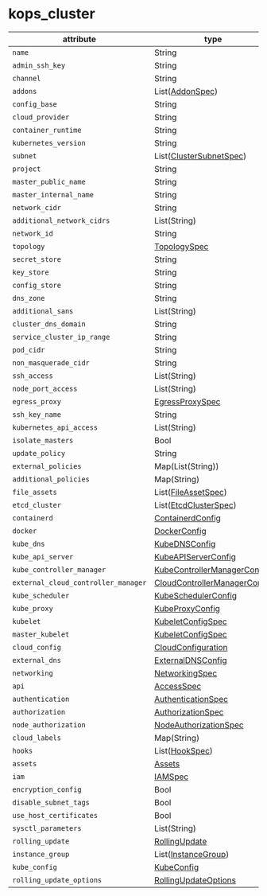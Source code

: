# kops_cluster

| attribute | type | optional | required | computed |
| --- | --- | --- | --- | --- |
| `name` | String | :white_check_mark: |  |  |
| `admin_ssh_key` | String | :white_check_mark: |  |  |
| `channel` | String |  | :white_check_mark: |  |
| `addons` | List([AddonSpec](./AddonSpec.generated.md)) |  | :white_check_mark: |  |
| `config_base` | String |  | :white_check_mark: | :white_check_mark: |
| `cloud_provider` | String | :white_check_mark: |  |  |
| `container_runtime` | String |  | :white_check_mark: |  |
| `kubernetes_version` | String |  | :white_check_mark: |  |
| `subnet` | List([ClusterSubnetSpec](./ClusterSubnetSpec.generated.md)) | :white_check_mark: |  |  |
| `project` | String |  | :white_check_mark: |  |
| `master_public_name` | String |  | :white_check_mark: | :white_check_mark: |
| `master_internal_name` | String |  | :white_check_mark: | :white_check_mark: |
| `network_cidr` | String |  | :white_check_mark: | :white_check_mark: |
| `additional_network_cidrs` | List(String) |  | :white_check_mark: |  |
| `network_id` | String | :white_check_mark: |  |  |
| `topology` | [TopologySpec](./TopologySpec.generated.md) | :white_check_mark: |  |  |
| `secret_store` | String |  | :white_check_mark: |  |
| `key_store` | String |  | :white_check_mark: |  |
| `config_store` | String |  | :white_check_mark: |  |
| `dns_zone` | String |  | :white_check_mark: |  |
| `additional_sans` | List(String) |  | :white_check_mark: |  |
| `cluster_dns_domain` | String |  | :white_check_mark: |  |
| `service_cluster_ip_range` | String |  | :white_check_mark: |  |
| `pod_cidr` | String |  | :white_check_mark: |  |
| `non_masquerade_cidr` | String |  | :white_check_mark: | :white_check_mark: |
| `ssh_access` | List(String) |  | :white_check_mark: |  |
| `node_port_access` | List(String) |  | :white_check_mark: |  |
| `egress_proxy` | [EgressProxySpec](./EgressProxySpec.generated.md) |  | :white_check_mark: |  |
| `ssh_key_name` | String |  | :white_check_mark: |  |
| `kubernetes_api_access` | List(String) |  | :white_check_mark: |  |
| `isolate_masters` | Bool |  | :white_check_mark: |  |
| `update_policy` | String |  | :white_check_mark: |  |
| `external_policies` | Map(List(String)) |  | :white_check_mark: |  |
| `additional_policies` | Map(String) |  | :white_check_mark: |  |
| `file_assets` | List([FileAssetSpec](./FileAssetSpec.generated.md)) |  | :white_check_mark: |  |
| `etcd_cluster` | List([EtcdClusterSpec](./EtcdClusterSpec.generated.md)) | :white_check_mark: |  |  |
| `containerd` | [ContainerdConfig](./ContainerdConfig.generated.md) |  | :white_check_mark: |  |
| `docker` | [DockerConfig](./DockerConfig.generated.md) |  | :white_check_mark: |  |
| `kube_dns` | [KubeDNSConfig](./KubeDNSConfig.generated.md) |  | :white_check_mark: |  |
| `kube_api_server` | [KubeAPIServerConfig](./KubeAPIServerConfig.generated.md) |  | :white_check_mark: |  |
| `kube_controller_manager` | [KubeControllerManagerConfig](./KubeControllerManagerConfig.generated.md) |  | :white_check_mark: |  |
| `external_cloud_controller_manager` | [CloudControllerManagerConfig](./CloudControllerManagerConfig.generated.md) |  | :white_check_mark: |  |
| `kube_scheduler` | [KubeSchedulerConfig](./KubeSchedulerConfig.generated.md) |  | :white_check_mark: |  |
| `kube_proxy` | [KubeProxyConfig](./KubeProxyConfig.generated.md) |  | :white_check_mark: |  |
| `kubelet` | [KubeletConfigSpec](./KubeletConfigSpec.generated.md) |  | :white_check_mark: |  |
| `master_kubelet` | [KubeletConfigSpec](./KubeletConfigSpec.generated.md) |  | :white_check_mark: |  |
| `cloud_config` | [CloudConfiguration](./CloudConfiguration.generated.md) |  | :white_check_mark: |  |
| `external_dns` | [ExternalDNSConfig](./ExternalDNSConfig.generated.md) |  | :white_check_mark: |  |
| `networking` | [NetworkingSpec](./NetworkingSpec.generated.md) | :white_check_mark: |  |  |
| `api` | [AccessSpec](./AccessSpec.generated.md) |  | :white_check_mark: |  |
| `authentication` | [AuthenticationSpec](./AuthenticationSpec.generated.md) |  | :white_check_mark: |  |
| `authorization` | [AuthorizationSpec](./AuthorizationSpec.generated.md) |  | :white_check_mark: |  |
| `node_authorization` | [NodeAuthorizationSpec](./NodeAuthorizationSpec.generated.md) |  | :white_check_mark: |  |
| `cloud_labels` | Map(String) |  | :white_check_mark: |  |
| `hooks` | List([HookSpec](./HookSpec.generated.md)) |  | :white_check_mark: |  |
| `assets` | [Assets](./Assets.generated.md) |  | :white_check_mark: |  |
| `iam` | [IAMSpec](./IAMSpec.generated.md) |  | :white_check_mark: | :white_check_mark: |
| `encryption_config` | Bool |  | :white_check_mark: |  |
| `disable_subnet_tags` | Bool |  | :white_check_mark: |  |
| `use_host_certificates` | Bool |  | :white_check_mark: |  |
| `sysctl_parameters` | List(String) |  | :white_check_mark: |  |
| `rolling_update` | [RollingUpdate](./RollingUpdate.generated.md) |  | :white_check_mark: |  |
| `instance_group` | List([InstanceGroup](./InstanceGroup.generated.md)) | :white_check_mark: |  |  |
| `kube_config` | [KubeConfig](./KubeConfig.generated.md) |  |  | :white_check_mark: |
| `rolling_update_options` | [RollingUpdateOptions](./RollingUpdateOptions.generated.md) |  | :white_check_mark: |  |

